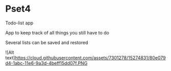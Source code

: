 # Pset4
Todo-list app

App to keep track of all things you still have to do

Several lists can be saved and restored

![Alt text]https://cloud.githubusercontent.com/assets/7301278/15274831/80e079d4-1abc-11e6-9a3d-4beff15dd07f.PNG
